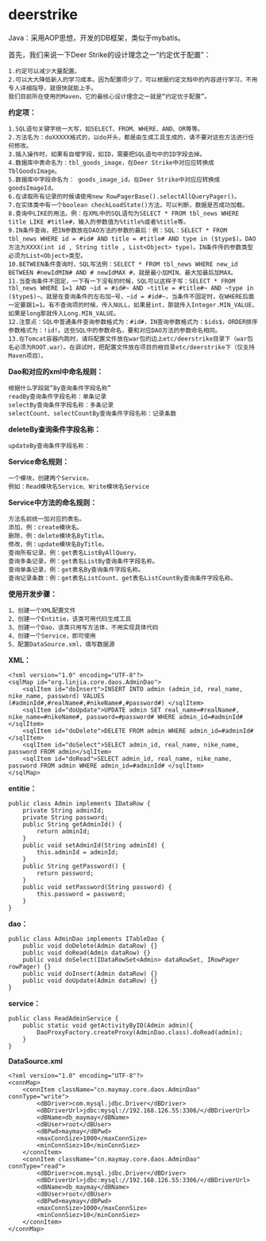 # deerstrike
Java：采用AOP思想，开发的DB框架，类似于mybatis。


首先，我们来说一下Deer Strike的设计理念之一“约定优于配置”：

	1.约定可以减少大量配置。
	2.可以大大降低新人的学习成本。因为配置项少了，可以根据约定文档中的内容进行学习，不用专人详细指导，就很快就能上手。
	我们目前所在使用的Maven，它的最核心设计理念之一就是“约定优于配置”。

**约定项：**

	1.SQL语句关键字统一大写，如SELECT、FROM、WHERE、AND、OR等等。
	2.方法名为：doXXXXX格式的，以do开头，都是由生成工具生成的，请不要对这些方法进行任何修改。
	3.插入操作时，如果有自增字段，如ID，需要把SQL语句中的ID字段去掉。
	4.数据库中表命名为：tbl_goods_image，在Deer Strike中对应应转换成TblGoodsImage。
	5.数据库中字段命名为： goods_image_id，在Deer Strike中对应应转换成goodsImageId。
	6.在读取所有记录的时候请使用new RowPagerBase().selectAllQueryPager()。
	7.在实体类中有一个boolean checkLoadState()方法，可以判断，数据是否成功加载。
	8.查询中LIKE的用法。例：在XML中的SQL语句为SELECT * FROM tbl_news WHERE title LIKE #title#，输入的参数值为%title%或者%title等。
	9.IN条件查询，把IN参数放在DAO方法的参数的最后：例：SQL：SELECT * FROM tbl_news WHERE id = #id# AND title = #title# AND type in ($type$)。DAO方法为XXXX(int id , String title , List<Object> type)。IN条件传的参数类型必须为List<Object>类型。
	10.BETWEEN条件查询时，SQL写法例：SELECT * FROM tbl_news WHERE new_id BETWEEN #newIdMIN# AND # newIdMAX #，就是最小加MIN、最大加最后加MAX。
	11.当查询条件不固定，一下有一下没有的时候，SQL可以这样子写：SELECT * FROM tbl_news WHERE 1=1 AND ~id = #id#~ AND ~title = #title#~ AND ~type in ($type$)~。就是在查询条件的左右加~号，~id = #id#~，当条件不固定时，在WHERE后面一定要跟1=1。有不查询项的时候，传入NULL，如果是int，那就传入Integer.MIN_VALUE，如果是long那就传入Long.MIN_VALUE。
	12.注意点：SQL中普通条件查询参数格式为：#id#，IN查询参数格式为：$ids$，ORDER排序参数格式为：!id!。这些SQL中的参数命名，要和对应DAO方法的参数命名相同。
	13.在Tomcat容器内跑时，请将配置文件放在war包的边上etc/deerstrike目录下（war包名必须为ROOT.war）。在调试时，把配置文件放在项目的根目录etc/deerstrike下（仅支持Maven项目）。

**Dao和对应的xml中命名规则：**

	根据什么字段就“By查询条件字段名称”
	readBy查询条件字段名称：单条记录
	selectBy查询条件字段名称：多条记录
	selectCount、selectCountBy查询条件字段名称：记录条数

**deleteBy查询条件字段名称：**

	updateBy查询条件字段名称：

**Service命名规则：**

	一个模块，创建两个Service。
	例如：Read模块名Service、Write模块名Service

**Service中方法的命名规则：**

	方法名前统一加对应的表名。
	添加，例：create模块名。
	删除，例：delete模块名ByTitle。
	修改，例：update模块名ByTitle。
	查询所有记录，例：get表名ListByAllQuery。
	查询多条记录，例：get表名ListBy查询条件字段名称。
	查询单条记录，例：get表名By查询条件字段名称。
	查询记录条数：例：get表名ListCount、get表名ListCountBy查询条件字段名称。

**使用开发步骤：**

	1、创建一个XML配置文件
	2、创建一个Entitie，该类可用代码生成工具
	3、创建一个Dao，该类只用写方法体，不用实现具体代码
	4、创建一个Service，即可使用
	5、配置DataSource.xml，填写数据源

**XML：**

	<?xml version="1.0" encoding="UTF-8"?>
	<sqlMap id="org.linjia.core.daos.AdminDao">
		<sqlItem id="doInsert">INSERT INTO admin (admin_id, real_name, nike_name, password) VALUES (#adminId#,#realName#,#nikeName#,#password#) </sqlItem>
		<sqlItem id="doUpdate">UPDATE admin SET real_name=#realName#, nike_name=#nikeName#, password=#password# WHERE admin_id=#adminId# </sqlItem>
		<sqlItem id="doDelete">DELETE FROM admin WHERE admin_id=#adminId# </sqlItem>
		<sqlItem id="doSelect">SELECT admin_id, real_name, nike_name, password FROM admin</sqlItem>
		<sqlItem id="doRead">SELECT admin_id, real_name, nike_name, password FROM admin WHERE admin_id=#adminId# </sqlItem>
	</sqlMap>

**entitie：**

	public class Admin implements IDataRow {
		private String adminId;
		private String password;
		public String getAdminId() {
			return adminId;
		}
		public void setAdminId(String adminId) {
			this.adminId = adminId;
		}
		public String getPassword() {
			return password;
		}
		public void setPassword(String password) {
			this.password = password;
		}
	}

**dao：**

	public class AdminDao implements ITableDao {
		public void doDelete(Admin dataRow) {}
		public void doRead(Admin dataRow) {}
		public void doSelect(IDataRowSet<Admin> dataRowSet, IRowPager rowPager) {}
		public void doInsert(Admin dataRow) {}
		public void doUpdate(Admin dataRow) {}
	}

**service：**

	public class ReadAdminService {
		public static void getActivityByID(Admin admin){
			DaoProxyFactory.createProxy(AdminDao.class).doRead(admin);
		}
	}

**DataSource.xml**

	<?xml version="1.0" encoding="UTF-8"?>
	<connMap>
		<connItem className="cn.maymay.core.daos.AdminDao" connType="write">
			<dBDriver>com.mysql.jdbc.Driver</dBDriver>
			<dBDriverUrl>jdbc:mysql://192.168.126.55:3306/</dBDriverUrl>
			<dBName>db_maymay</dBName>
			<dBUser>root</dBUser>
			<dBPwd>maymay</dBPwd>
			<maxConnSize>1000</maxConnSize>
			<minConnSiez>10</minConnSiez>
		</connItem>
		<connItem className="cn.maymay.core.daos.AdminDao" connType="read">
			<dBDriver>com.mysql.jdbc.Driver</dBDriver>
			<dBDriverUrl>jdbc:mysql://192.168.126.55:3306/</dBDriverUrl>
			<dBName>db_maymay</dBName>
			<dBUser>root</dBUser>
			<dBPwd>maymay</dBPwd>
			<maxConnSize>1000</maxConnSize>
			<minConnSiez>10</minConnSiez>
		</connItem>
	</connMap>
